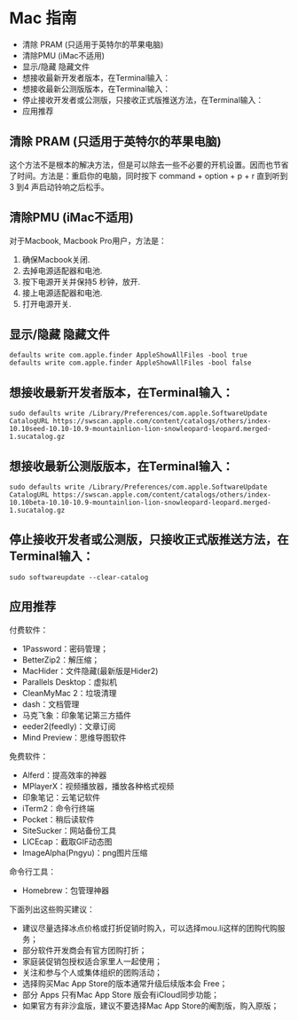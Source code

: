 # Mac 指南

<!-- MarkdownTOC -->

- 清除 PRAM (只适用于英特尔的苹果电脑)
- 清除PMU (iMac不适用)
- 显示/隐藏 隐藏文件
- 想接收最新开发者版本，在Terminal输入：
- 想接收最新公测版版本，在Terminal输入：
- 停止接收开发者或公测版，只接收正式版推送方法，在Terminal输入：
- 应用推荐

<!-- /MarkdownTOC -->

## 清除 PRAM (只适用于英特尔的苹果电脑)

这个方法不是根本的解决方法，但是可以除去一些不必要的开机设置。因而也节省了时间。方法是：重启你的电脑，同时按下 command + option + p + r 直到听到3 到4 声启动铃响之后松手。


## 清除PMU (iMac不适用)

对于Macbook, Macbook Pro用户，方法是：

1. 确保Macbook关闭.
2. 去掉电源适配器和电池.
3. 按下电源开关并保持5 秒钟，放开.
4. 接上电源适配器和电池.
5. 打开电源开关.

## 显示/隐藏 隐藏文件

    defaults write com.apple.finder AppleShowAllFiles -bool true
    defaults write com.apple.finder AppleShowAllFiles -bool false

## 想接收最新开发者版本，在Terminal输入：

    sudo defaults write /Library/Preferences/com.apple.SoftwareUpdate CatalogURL https://swscan.apple.com/content/catalogs/others/index-10.10seed-10.10-10.9-mountainlion-lion-snowleopard-leopard.merged-1.sucatalog.gz

## 想接收最新公测版版本，在Terminal输入：

    sudo defaults write /Library/Preferences/com.apple.SoftwareUpdate CatalogURL https://swscan.apple.com/content/catalogs/others/index-10.10beta-10.10-10.9-mountainlion-lion-snowleopard-leopard.merged-1.sucatalog.gz

## 停止接收开发者或公测版，只接收正式版推送方法，在Terminal输入：

    sudo softwareupdate --clear-catalog

## 应用推荐

付费软件：

+ 1Password：密码管理；
+ BetterZip2：解压缩；
+ MacHider：文件隐藏(最新版是Hider2)
+ Parallels Desktop：虚拟机
+ CleanMyMac 2：垃圾清理
+ dash：文档管理
+ 马克飞象：印象笔记第三方插件
+ eeder2(feedly)：文章订阅
+ Mind Preview：思维导图软件

免费软件：

+ Alferd：提高效率的神器
+ MPlayerX：视频播放器，播放各种格式视频
+ 印象笔记：云笔记软件
+ iTerm2：命令行终端
+ Pocket：稍后读软件
+ SiteSucker：网站备份工具
+ LICEcap：截取GIF动态图
+ ImageAlpha(Pngyu)：png图片压缩

命令行工具：

+ Homebrew：包管理神器

下面列出这些购买建议：

+ 建议尽量选择冰点价格或打折促销时购入，可以选择mou.li这样的团购代购服务；
+ 部分软件开发商会有官方团购打折；
+ 家庭装促销包授权适合家里人一起使用；
+ 关注和参与个人或集体组织的团购活动；
+ 选择购买Mac App Store的版本通常升级后续版本会 Free；
+ 部分 Apps 只有Mac App Store 版会有iCloud同步功能；
+ 如果官方有非沙盒版，建议不要选择Mac App Store的阉割版，购入原版；

